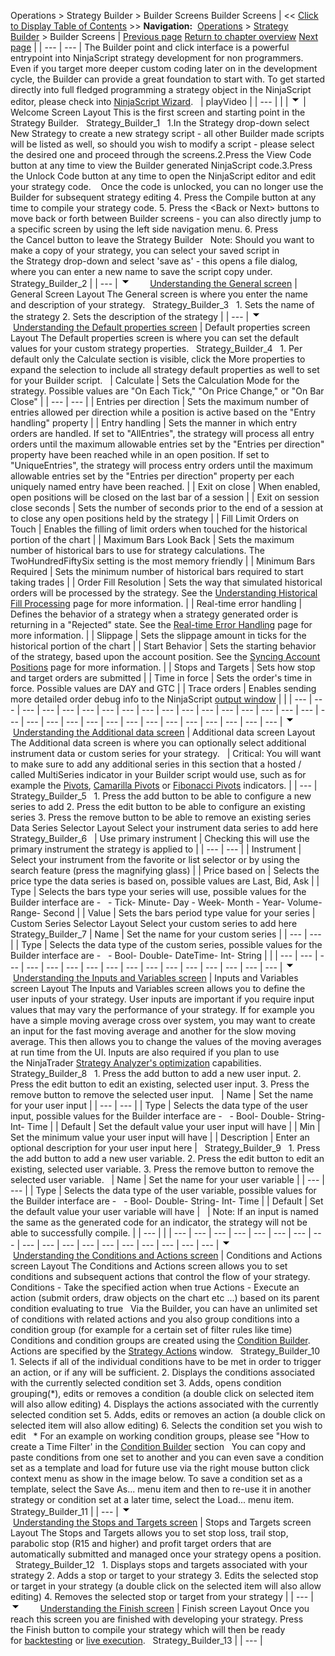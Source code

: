 ﻿
Operations \> Strategy Builder \> Builder Screens
Builder Screens
| \<\< [Click to Display Table of Contents](builder_screens.md) \>\> **Navigation:**     [Operations](operations.md) \> [Strategy Builder](strategy_builder.md) \> Builder Screens | [Previous page](strategy_builder.md) [Return to chapter overview](strategy_builder.md) [Next page](strategybuilder_condition_builder.md) |
| --- | --- |
The Builder point and click interface is a powerful entrypoint into NinjaScript strategy development for non programmers. Even if you target more deeper custom coding later on in the development cycle, the Builder can provide a great foundation to start with. To get started directly into full fledged programming a strategy object in the NinjaScript editor, please check into [NinjaScript Wizard](ns_wizard.md).
 
| playVideo |
| --- |
|  |
![tog_minus](tog_minus.gif)
| Welcome Screen Layout This is the first screen and starting point in the Strategy Builder.   Strategy_Builder_1   1\.In the Strategy drop\-down select New Strategy to create a new strategy script \- all other Builder made scripts will be listed as well, so should you wish to modify a script \- please select the desired one and proceed through the screens.2\.Press the View Code button at any time to view the Builder generated NinjaScript code.3\.Press the Unlock Code button at any time to open the NinjaScript editor and edit your strategy code.    Once the code is unlocked, you can no longer use the Builder for subsequent strategy editing 4\. Press the Compile button at any time to compile your strategy code. 5\. Press the \<Back or Next\> buttons to move back or forth between Builder screens \- you can also directly jump to a specific screen by using the left side navigation menu. 6\. Press the Cancel button to leave the Strategy Builder   Note: Should you want to make a copy of your strategy, you can select your saved script in the Strategy drop\-down and select 'save as' \- this opens a file dialog, where you can enter a new name to save the script copy under.   Strategy_Builder_2 |
| --- |
![tog_minus](tog_minus.gif)        [Understanding the General screen](javascript:HMToggle('toggle','UnderstandingTheGeneralScreen','UnderstandingTheGeneralScreen_ICON'))
| General Screen Layout The General screen is where you enter the name and description of your strategy.   Strategy_Builder_3   1\. Sets the name of the strategy 2\. Sets the description of the strategy |
| --- |
![tog_minus](tog_minus.gif)        [Understanding the Default properties screen](javascript:HMToggle('toggle','UnderstandingTheDefaultPropertiesScreen','UnderstandingTheDefaultPropertiesScreen_ICON'))
| Default properties screen Layout The Default properties screen is where you can set the default values for your custom strategy properties.   Strategy_Builder_4   1\. Per default only the Calculate section is visible, click the More properties to expand the selection to include all strategy default properties as well to set for your Builder script.     | Calculate | Sets the Calculation Mode for the strategy. Possible values are "On Each Tick," "On Price Change," or "On Bar Close" | | --- | --- | | Entries per direction | Sets the maximum number of entries allowed per direction while a position is active based on the "Entry handling" property | | Entry handling | Sets the manner in which entry orders are handled. If set to "AllEntries", the strategy will process all entry orders until the maximum allowable entries set by the "Entries per direction" property have been reached while in an open position. If set to "UniqueEntries", the strategy will process entry orders until the maximum allowable entries set by the "Entries per direction" property per each uniquely named entry have been reached. | | Exit on close | When enabled, open positions will be closed on the last bar of a session | | Exit on session close seconds | Sets the number of seconds prior to the end of a session at to close any open positions held by the strategy | | Fill Limit Orders on Touch | Enables the filling of limit orders when touched for the historical portion of the chart | | Maximum Bars Look Back | Sets the maximum number of historical bars to use for strategy calculations. The TwoHundredFiftySix setting is the most memory friendly | | Minimum Bars Required | Sets the minimum number of historical bars required to start taking trades | | Order Fill Resolution | Sets the way that simulated historical orders will be processed by the strategy. See the [Understanding Historical Fill Processing](understanding_historical_fill_.md) page for more information. | | Real\-time error handling | Defines the behavior of a strategy when a strategy generated order is returning in a "Rejected" state. See the [Real\-time Error Handling](realtimeerrorhandling.md) page for more information. | | Slippage | Sets the slippage amount in ticks for the historical portion of the chart | | Start Behavior | Sets the starting behavior of the strategy, based upon the account position. See the [Syncing Account Positions](syncing_account_positions.md) page for more information. | | Stops and Targets | Sets how stop and target orders are submitted | | Time in force | Sets the order's time in force. Possible values are DAY and GTC | | Trace orders | Enables sending more detailed order debug info to the NinjaScript [output window](output.md) | |
| --- | --- | --- | --- | --- | --- | --- | --- | --- | --- | --- | --- | --- | --- | --- | --- | --- | --- | --- | --- | --- | --- | --- | --- | --- | --- | --- | --- | --- | --- | --- |
![tog_minus](tog_minus.gif)        [Understanding the Additional data screen](javascript:HMToggle('toggle','UnderstandingTheAdditrionalDataScreen','UnderstandingTheAdditrionalDataScreen_ICON'))
| Additional data screen Layout The Additional data screen is where you can optionally select additional instrument data or custom series for your strategy.     | Critical: You will want to make sure to add any additional series in this section that a hosted / called MultiSeries indicator in your Builder script would use, such as for example the [Pivots](pivots.md), [Camarilla Pivots](camarilla_pivots.md) or [Fibonacci Pivots](fibonacci_pivots.md) indicators. | | --- |      Strategy_Builder_5   1\. Press the add button to be able to configure a new series to add 2\. Press the edit button to be able to configure an existing series 3\. Press the remove button to be able to remove an existing series   Data Series Selector Layout Select your instrument data series to add here   Strategy_Builder_6     | Use primary instrument | Checking this will use the primary instrument the strategy is applied to | | --- | --- | | Instrument | Select your instrument from the favorite or list selector or by using the search feature (press the magnifying glass) | | Price based on | Selects the price type the data series is based on, possible values are Last, Bid, Ask | | Type | Selects the bars type your series will use, possible values for the Builder interface are \-   - Tick- Minute- Day - Week- Month - Year- Volume- Range- Second | | Value | Sets the bars period type value for your series |      Custom Series Selector Layout Select your custom series to add here   Strategy_Builder_7   | Name | Set the name for your custom series | | --- | --- | | Type | Selects the data type of the custom series, possible values for the Builder interface are \-   - Bool- Double- DateTime- Int- String | |
| --- | --- | --- | --- | --- | --- | --- | --- | --- | --- | --- | --- | --- | --- | --- | --- |
![tog_minus](tog_minus.gif)        [Understanding the Inputs and Variables screen](javascript:HMToggle('toggle','UnderstandingTheInputsAndVariablesScreen','UnderstandingTheInputsAndVariablesScreen_ICON'))
| Inputs and Variables screen Layout The Inputs and Variables screen allows you to define the user inputs of your strategy. User inputs are important if you require input values that may vary the performance of your strategy. If for example you have a simple moving average cross over system, you may want to create an input for the fast moving average and another for the slow moving average. This then allows you to change the values of the moving averages at run time from the UI. Inputs are also required if you plan to use the NinjaTrader [Strategy Analyzer's optimization](strategy_analyzer.md) capabilities.   Strategy_Builder_8   1\. Press the add button to add a new user input. 2\. Press the edit button to edit an existing, selected user input. 3\. Press the remove button to remove the selected user input.     | Name | Set the name for your user input | | --- | --- | | Type | Selects the data type of the user input, possible values for the Builder interface are \-   - Bool- Double- String- Int- Time | | Default | Set the default value your user input will have | | Min | Set the minimum value your user input will have | | Description | Enter an optional description for your user input here |      Strategy_Builder_9   1\. Press the add button to add a new user variable. 2\. Press the edit button to edit an existing, selected user variable. 3\. Press the remove button to remove the selected user variable.     | Name | Set the name for your user variable | | --- | --- | | Type | Selects the data type of the user variable, possible values for the Builder interface are \-   - Bool- Double- String- Int- Time | | Default | Set the default value your user variable will have |        | Note: If an input is named the same as the generated code for an indicator, the strategy will not be able to successfully compile. | | --- | |
| --- | --- | --- | --- | --- | --- | --- | --- | --- | --- | --- | --- | --- | --- | --- | --- | --- | --- |
![tog_minus](tog_minus.gif)        [Understanding the Conditions and Actions screen](javascript:HMToggle('toggle','UnderstandingTheConditionsAndActionsScreen','UnderstandingTheConditionsAndActionsScreen_ICON'))
| Conditions and Actions screen Layout The Conditions and Actions screen allows you to set conditions and subsequent actions that control the flow of your strategy.   Conditions \- Take the specified action when true  Actions \- Execute an action (submit orders, draw objects on the chart etc ...) based on its parent condition evaluating to true   Via the Builder, you can have an unlimited set of conditions with related actions and you also group conditions into a condition group (for example for a certain set of filter rules like time)   Conditions and condition groups are created using the [Condition Builder](strategybuilder_condition_builder.md). Actions are specified by the [Strategy Actions](actions.md) window.   Strategy_Builder_10   1\. Selects if all of the individual conditions have to be met in order to trigger an action, or if any will be sufficient. 2\. Displays the conditions associated with the currently selected condition set 3\. Adds, opens condition grouping(\*), edits or removes a condition (a double click on selected item will also allow editing) 4\. Displays the actions associated with the currently selected condition set 5\. Adds, edits or removes an action (a double click on selected item will also allow editing) 6\. Selects the condition set you wish to edit   \* For an example on working condition groups, please see "How to create a Time Filter' in the [Condition Builder](strategybuilder_condition_builder.md) section    You can copy and paste conditions from one set to another and you can even save a condition set as a template and load for future use via the right mouse button click context menu as show in the image below. To save a condition set as a template, select the Save As... menu item and then to re\-use it in another strategy or condition set at a later time, select the Load... menu item.   Strategy_Builder_11 |
| --- |
![tog_minus](tog_minus.gif)        [Understanding the Stops and Targets screen](javascript:HMToggle('toggle','UnderstandingTheStopsAndTargetsScreen','UnderstandingTheStopsAndTargetsScreen_ICON'))
| Stops and Targets screen Layout The Stops and Targets allows you to set stop loss, trail stop, parabolic stop (R15 and higher) and profit target orders that are automatically submitted and managed once your strategy opens a position.   Strategy_Builder_12   1\. Displays stops and targets associated with your strategy 2\. Adds a stop or target to your strategy 3\. Edits the selected stop or target in your strategy (a double click on the selected item will also allow editing) 4\. Removes the selected stop or target from your strategy |
| --- |
![tog_minus](tog_minus.gif)        [Understanding the Finish screen](javascript:HMToggle('toggle','UnderstandingTheFinishScreen','UnderstandingTheFinishScreen_ICON'))
| Finish screen Layout Once you reach this screen you are finished with developing your strategy. Press the Finish button to compile your strategy which will then be ready for [backtesting](backtest_a_strategy.md) or [live execution](running_ninjascript_strategies.md).   Strategy_Builder_13 |
| --- |

